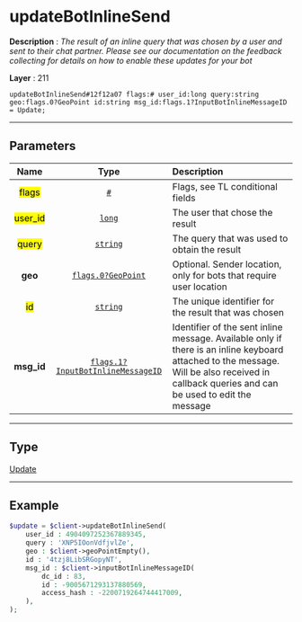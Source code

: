 # updateBotInlineSend

**Description** : *The result of an inline query that was chosen by a user and sent to their chat partner\. Please see our documentation on the feedback collecting for details on how to enable these updates for your bot*

**Layer** : 211

```tl
updateBotInlineSend#12f12a07 flags:# user_id:long query:string geo:flags.0?GeoPoint id:string msg_id:flags.1?InputBotInlineMessageID = Update;
```

---

## Parameters

| Name | Type | Description |
| :---: | :---: | :--- |
| <mark>flags</mark> | [`#`](type/#) | Flags, see TL conditional fields |
| <mark>user_id</mark> | [`long`](type/long) | The user that chose the result |
| <mark>query</mark> | [`string`](type/string) | The query that was used to obtain the result |
| **geo** | [`flags.0?GeoPoint`](type/GeoPoint) | Optional. Sender location, only for bots that require user location |
| <mark>id</mark> | [`string`](type/string) | The unique identifier for the result that was chosen |
| **msg_id** | [`flags.1?InputBotInlineMessageID`](type/InputBotInlineMessageID) | Identifier of the sent inline message. Available only if there is an inline keyboard attached to the message. Will be also received in callback queries and can be used to edit the message |

---

## Type

[Update](type/Update)

---

## Example

```php
$update = $client->updateBotInlineSend(
	user_id : 4904097252367889345,
	query : 'XNP5IOonVdfjvlZe',
	geo : $client->geoPointEmpty(),
	id : '4tzj8LibSRGopyNT',
	msg_id : $client->inputBotInlineMessageID(
		dc_id : 83,
		id : -9005671293137880569,
		access_hash : -2200719264744417009,
	),
);
```